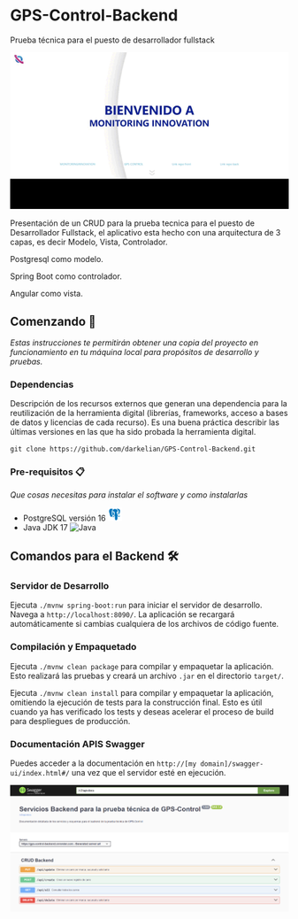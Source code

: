# GPS-Control-Backend
Prueba técnica para el puesto de desarrollador fullstack
<div align="center">
  <img src="https://github.com/darkelian/GPS-Control-Backend/blob/main/img/2024-05-22%2007-57-55.gif" alt="Video de Demostración">
</div>


Presentación de un CRUD para la prueba tecnica para el puesto de Desarrollador Fullstack, el aplicativo esta hecho con una arquitectura de 3 capas, es decir Modelo, Vista, Controlador.

Postgresql como modelo.

Spring Boot como controlador.

Angular como vista.

## Comenzando 🚀

_Estas instrucciones te permitirán obtener una copia del proyecto en funcionamiento en tu máquina local para propósitos de desarrollo y pruebas._

### Dependencias
Descripción de los recursos externos que generan una dependencia para la reutilización de la herramienta digital (librerías, frameworks, acceso a bases de datos y licencias de cada recurso). Es una buena práctica describir las últimas versiones en las que ha sido probada la herramienta digital. 

    git clone https://github.com/darkelian/GPS-Control-Backend.git


### Pre-requisitos 📋

_Que cosas necesitas para instalar el software y como instalarlas_
- PostgreSQL versión 16  <img src="https://github.com/aggranadoss/aggranadoss/blob/main/Image/postgresql.svg" width="25" alt="PostgreSQL">
- Java JDK 17   <img src="https://camo.githubusercontent.com/96ef9bc88cefded19b3d9149c39735441396e675297081a5c3ebb42452fc0761/68747470733a2f2f69636f6e2d6c6962726172792e636f6d2f696d616765732f6a6176612d69636f6e2d706e672f6a6176612d69636f6e2d706e672d322e6a7067" width="25" alt="Java">
## Comandos para el Backend 🛠️

### Servidor de Desarrollo

Ejecuta `./mvnw spring-boot:run` para iniciar el servidor de desarrollo. Navega a `http://localhost:8090/`. La aplicación se recargará automáticamente si cambias cualquiera de los archivos de código fuente.

### Compilación y Empaquetado

Ejecuta `./mvnw clean package` para compilar y empaquetar la aplicación. Esto realizará las pruebas y creará un archivo `.jar` en el directorio `target/`.


Ejecuta `./mvnw clean install` para compilar y empaquetar la aplicación, omitiendo la ejecución de tests para la construcción final. Esto es útil cuando ya has verificado los tests y deseas acelerar el proceso de build para despliegues de producción.

### Documentación APIS Swagger

Puedes acceder a la documentación en `http://[my domain]/swagger-ui/index.html#/` una vez que el servidor esté en ejecución.
<p align="center"><img src="https://github.com/darkelian/GPS-Control-Backend/blob/main/img/image.png"/></p>
